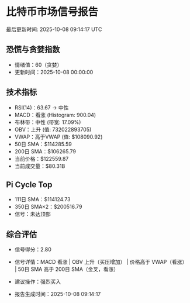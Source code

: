 # 比特币市场信号报告

最后更新时间: 2025-10-08 09:14:17 UTC

## 恐慌与贪婪指数
- 情绪值：60（贪婪）
- 更新时间：2025-10-08 00:00:00

## 技术指标
- RSI(14)：63.67 → 中性
- MACD：看涨 (Histogram: 900.04)
- 布林带：中性 (带宽: 17.09%)
- OBV：上升 (值: 732022893705)
- VWAP：高于VWAP (值: $108090.92)
- 50日 SMA：$114285.59
- 200日 SMA：$106265.79
- 当前价格：$122559.87
- 当前成交量：$80.31B

## Pi Cycle Top
- 111日 SMA：$114124.73
- 350日 SMA×2：$200516.79
- 信号：未达顶部

## 综合评估
- 信号得分：2.80
- 信号详情：MACD 看涨 | OBV 上升（买压增加） | 价格高于 VWAP（看涨） | 50日 SMA 高于 200日 SMA（金叉，看涨）
- 建议操作：强烈买入

- 报告生成时间：2025-10-08 09:14:17